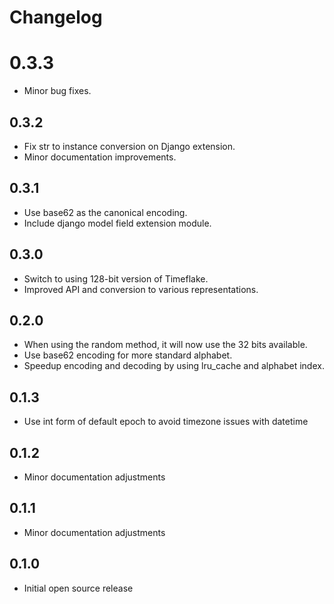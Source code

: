 # Changelog

# 0.3.3
- Minor bug fixes.

## 0.3.2
- Fix str to instance conversion on Django extension.
- Minor documentation improvements.

## 0.3.1
- Use base62 as the canonical encoding.
- Include django model field extension module.

## 0.3.0
- Switch to using 128-bit version of Timeflake.
- Improved API and conversion to various representations.

## 0.2.0
- When using the random method, it will now use the 32 bits available.
- Use base62 encoding for more standard alphabet.
- Speedup encoding and decoding by using lru_cache and alphabet index.

## 0.1.3
- Use int form of default epoch to avoid timezone issues with datetime

## 0.1.2
- Minor documentation adjustments

## 0.1.1
- Minor documentation adjustments

## 0.1.0
- Initial open source release